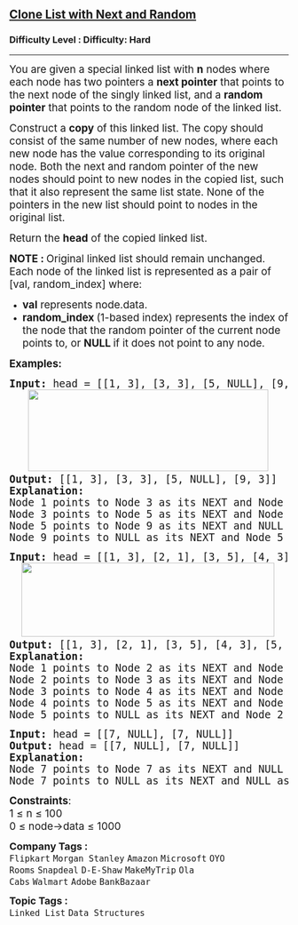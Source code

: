 <h2><a href="https://www.geeksforgeeks.org/problems/clone-a-linked-list-with-next-and-random-pointer/1?page=2&category=Linked%20List&sortBy=submissions">Clone List with Next and Random</a></h2><h3>Difficulty Level : Difficulty: Hard</h3><hr><div class="problems_problem_content__Xm_eO"><p><span style="font-size: 14pt;">You are given a special linked list with&nbsp;<strong>n</strong>&nbsp;nodes where each node has two pointers a&nbsp;<strong>next pointer</strong>&nbsp;that points to the next node of the singly linked list, and a&nbsp;<strong>random pointer</strong>&nbsp;that points to the random node of the linked list.<br></span></p>
<p><span style="font-size: 14pt;">Construct a&nbsp;<strong>copy</strong>&nbsp;of this linked list.&nbsp;The copy should consist of the same number of new nodes, where each new node has the value corresponding to its original node. Both the next and random pointer of the new nodes should point to new nodes in the copied list, such that it also represent the same list state.&nbsp;None of the pointers in the new list should point to nodes in the original list.</span></p>
<p><span style="font-size: 14pt;">Return the&nbsp;<strong>head</strong>&nbsp;of the copied linked list.</span></p>
<p><span style="font-size: 14pt;"><strong>NOTE :&nbsp;</strong>Original linked list should remain unchanged.<br>Each node of the linked list is represented as a pair of [val, random_index] where:</span></p>
<ul>
<li><span style="font-size: 14pt;"><strong>val</strong> represents node.data.</span></li>
<li><span style="font-size: 14pt;"><strong>random_index </strong>(1-based index) represents the index of the node that the random pointer of the current node points to, or <strong>NULL </strong>if it does not point to any node.</span></li>
</ul>
<p><span style="font-size: 14pt;"><strong>Examples:</strong></span></p>
<pre><span style="font-size: 14pt;"><strong>Input: </strong>head = [[1, 3], [3, 3], [5, NULL], [9, 3]] <br> &nbsp; <img src="https://media.geeksforgeeks.org/img-practice/prod/addEditProblem/700186/Web/Other/blobid0_1756531264.jpg" width="433" height="147"><br><strong>Output: </strong>[[1, 3], [3, 3], [5, NULL], [9, 3]]<strong>
Explanation: </strong>
Node 1 points to Node 3 as its NEXT and Node 5 as its RANDOM.
Node 3 points to Node 5 as its NEXT and Node 5 as its RANDOM.
Node 5<strong> </strong>points to Node 9 as its NEXT and NULL as its RANDOM.
Node 9 points to NULL as its NEXT and Node 5 as its RANDOM.</span></pre>
<pre><span style="font-size: 14pt;"><strong>Input: </strong>head = [[1, 3], [2, 1], [3, 5], [4, 3], [5, 2]]<br> &nbsp;<img src="https://media.geeksforgeeks.org/img-practice/prod/addEditProblem/700186/Web/Other/blobid1_1756531275.jpg" width="456" height="133"><br><strong>Output: </strong>[[1, 3], [2, 1], [3, 5], [4, 3], [5, 2]]<strong>
Explanation: </strong>
Node 1 points to Node 2 as its NEXT and Node 3 as its RANDOM.
Node 2 points to Node 3 as its NEXT and Node 1 as its RANDOM.
Node 3 points to Node 4 as its NEXT and Node 5 as its RANDOM.
Node 4 points to Node 5 as its NEXT and Node 3 as its RANDOM.
Node 5 points to NULL as its NEXT and Node 2 as its RANDOM.</span></pre>
<pre><span style="font-size: 14pt;"><strong>Input: </strong>head = [[7, NULL], [7, NULL]]<br><strong>Output: </strong>head<strong> </strong>=<strong> </strong>[[7, NULL], [7, NULL]]<strong>
Explanation: </strong>
Node 7<strong> </strong>points to Node 7 as its NEXT and NULL as its RANDOM.
Node 7 points to NULL as its NEXT and NULL as its RANDOM.</span></pre>
<p><span style="font-size: 14pt;"><strong>Constraints</strong>:<br>1 ≤ n ≤ 100<br>0 ≤ node-&gt;data ≤ 1000</span></p></div><p><span style=font-size:18px><strong>Company Tags : </strong><br><code>Flipkart</code>&nbsp;<code>Morgan Stanley</code>&nbsp;<code>Amazon</code>&nbsp;<code>Microsoft</code>&nbsp;<code>OYO Rooms</code>&nbsp;<code>Snapdeal</code>&nbsp;<code>D-E-Shaw</code>&nbsp;<code>MakeMyTrip</code>&nbsp;<code>Ola Cabs</code>&nbsp;<code>Walmart</code>&nbsp;<code>Adobe</code>&nbsp;<code>BankBazaar</code>&nbsp;<br><p><span style=font-size:18px><strong>Topic Tags : </strong><br><code>Linked List</code>&nbsp;<code>Data Structures</code>&nbsp;